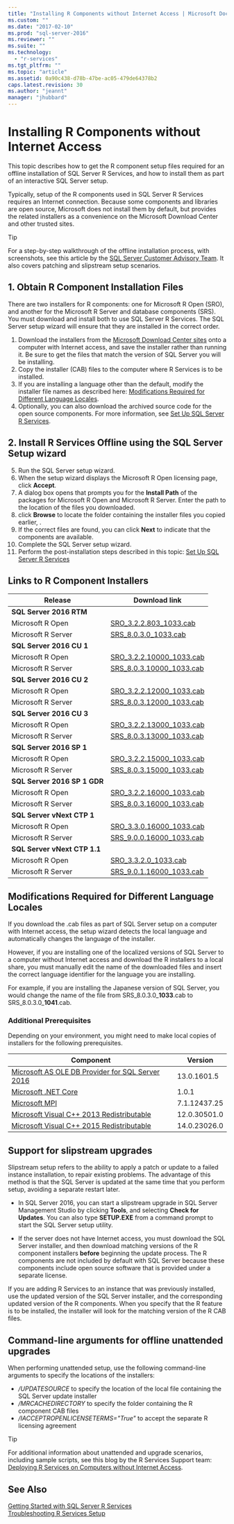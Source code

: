 ```yaml
---
title: "Installing R Components without Internet Access | Microsoft Docs"
ms.custom: ""
ms.date: "2017-02-10"
ms.prod: "sql-server-2016"
ms.reviewer: ""
ms.suite: ""
ms.technology: 
  - "r-services"
ms.tgt_pltfrm: ""
ms.topic: "article"
ms.assetid: 0a90c438-d78b-47be-ac05-479de64378b2
caps.latest.revision: 30
ms.author: "jeannt"
manager: "jhubbard"
---
```

# Installing R Components without Internet Access
This topic describes how to get the R component setup files required for an offline installation of SQL Server R Services, and how to install them as part of an interactive SQL Server setup.

Typically, setup of the R components used in SQL Server R Services requires an Internet connection. Because some components and libraries are open source, Microsoft does not install them by default, but provides the related installers as a convenience on the Microsoft Download Center and other trusted sites.

> [!TIP]
> 
> For a step-by-step walkthrough of the offline installation process, with screenshots, see this article by the [SQL Server Customer Advisory Team](https://blogs.msdn.microsoft.com/sqlcat/2016/10/20/do-it-right-deploying-sql-server-r-services-on-computers-without-internet-access/). It also covers patching and slipstream setup scenarios.
  

## 1. Obtain R Component Installation Files

There are two installers for R components: one for Microsoft R Open (SRO), and another for the Microsoft R Server and database components (SRS). You must download and install both to use SQL Server R Services. The SQL Server setup wizard will ensure that they are installed in the correct order.

  
1. Download the installers from the [Microsoft Download Center sites](#installerlocs) onto a computer with Internet access, and save the installer rather than running it. Be sure to get the files that match the version of SQL Server you will be installing.
2. Copy the installer (CAB) files to the computer where R Services is to be installed.  
3. If you are installing a language other than the default, modify the installer file names as described here: [Modifications Required for Different Language Locales](#modslocales).
4. Optionally, you can also download the archived source code for the open source components. For more information, see [Set Up SQL Server R Services](../../advanced-analytics/r-services/set-up-sql-server-r-services-in-database.md).

## 2. Install R Services Offline using the SQL Server Setup wizard  

5. Run the SQL Server setup wizard.
6. When the setup wizard displays the Microsoft R Open licensing page, click  **Accept**.  
7. A dialog box opens that prompts you for the **Install Path** of the packages for Microsoft R Open and Microsoft R Server.
Enter the path to the location of the files you downloaded. 
8. click **Browse** to locate the folder containing the installer files you copied earlier, .
9. If the correct files are found, you can click **Next** to indicate that the components are available.
10. Complete the SQL Server setup wizard.
11. Perform the post-installation steps described in this topic: [Set Up SQL Server R Services](../../advanced-analytics/r-services/set-up-sql-server-r-services-in-database.md)

## <a name="installerlocs"></a>Links to R Component Installers

Release  |Download link  
---------|---------
**SQL Server 2016 RTM**     |           
Microsoft R Open     |[SRO_3.2.2.803_1033.cab](https://go.microsoft.com/fwlink/?LinkId=761266)     
Microsoft R Server     |[SRS_8.0.3.0_1033.cab](https://go.microsoft.com/fwlink/?LinkId=735051)      
**SQL Server 2016 CU 1**     |           
Microsoft R Open     |[SRO_3.2.2.10000_1033.cab](https://go.microsoft.com/fwlink/?LinkId=808803)     
Microsoft R Server     |[SRS_8.0.3.10000_1033.cab](https://go.microsoft.com/fwlink/?LinkId=808805)      
**SQL Server 2016 CU 2**     |           
Microsoft R Open     |[SRO_3.2.2.12000_1033.cab](https://go.microsoft.com/fwlink/?LinkId=827398)     
Microsoft R Server     |[SRS_8.0.3.12000_1033.cab](https://go.microsoft.com/fwlink/?LinkId=827399)  
**SQL Server 2016 CU 3**     |           
Microsoft R Open     |[SRO_3.2.2.13000_1033.cab](https://go.microsoft.com/fwlink/?LinkId=831785)     
Microsoft R Server     |[SRS_8.0.3.13000_1033.cab](https://go.microsoft.com/fwlink/?LinkId=831676)  |
**SQL Server 2016 SP 1**     |           
Microsoft R Open     |[SRO_3.2.2.15000_1033.cab](https://go.microsoft.com/fwlink/?LinkId=824879)     
Microsoft R Server     |[SRS_8.0.3.15000_1033.cab](https://go.microsoft.com/fwlink/?LinkId=824881)  
**SQL Server 2016 SP 1 GDR**     |           
Microsoft R Open     |[SRO_3.2.2.16000_1033.cab](https://go.microsoft.com/fwlink/?LinkId=836819)     
Microsoft R Server     |[SRS_8.0.3.16000_1033.cab](https://go.microsoft.com/fwlink/?LinkId=836818)  
**SQL Server vNext CTP 1**     |           
Microsoft R Open     |[SRO_3.3.0.16000_1033.cab](https://go.microsoft.com/fwlink/?LinkId=836819)     
Microsoft R Server     |[SRS_9.0.0.16000_1033.cab](https://go.microsoft.com/fwlink/?LinkId=836818)  
**SQL Server vNext CTP 1.1** |           
Microsoft R Open     |[SRO_3.3.2.0_1033.cab](https://go.microsoft.com/fwlink/?LinkId=834568)     
Microsoft R Server     |[SRS_9.0.1.16000_1033.cab](https://go.microsoft.com/fwlink/?LinkId=834567)  
  
 
## <a name="modslocales"></a>Modifications Required for Different Language Locales

If you download the .cab files as part of SQL Server setup on a computer with Internet access, the setup wizard detects the local language and automatically changes the language of the installer. 

However, if you are installing one of the localized versions of SQL Server to a computer without Internet access and download the R installers to a local share, you must manually edit the name of the downloaded files and insert the correct language identifier for the language you are installing. 

 
For example, if you are installing the Japanese version of SQL Server, you would change the name of the file from SRS_8.0.3.0_**1033**.cab to SRS_8.0.3.0_**1041**.cab.    
 
### Additional Prerequisites

Depending on your environment, you might need to make local copies of installers for the following prerequisites.  


Component  |Version   
---------|---------
[Microsoft AS OLE DB Provider for SQL Server 2016](https://go.microsoft.com/fwlink/?linkid=834405)     |  13.0.1601.5         
[Microsoft .NET Core](https://go.microsoft.com/fwlink/?linkid=834319)     | 1.0.1          
[Microsoft MPI](https://go.microsoft.com/fwlink/?linkid=834316)     | 7.1.12437.25          
[Microsoft Visual C++ 2013 Redistributable](https://go.microsoft.com/fwlink/?linkid=799853)     | 12.0.30501.0         
[Microsoft Visual C++ 2015 Redistributable](https://go.microsoft.com/fwlink/?linkid=828641)     | 14.0.23026.0         

  


## Support for slipstream upgrades

Slipstream setup refers to the ability to apply a patch or update to a failed instance installation, to repair existing problems. The advantage of this method is that the SQL Server is updated at the same time that you perform setup, avoiding a separate restart later.

+ In SQL Server 2016, you can start a slipstream upgrade in SQL Server Management Studio by clicking **Tools**, and selecting **Check for Updates**. You can also type **SETUP.EXE** from a command prompt to start the SQL Server setup utility.

+ If the server does not have Internet access, you must download the SQL Server installer, and then download matching versions of the R component installers **before** beginning the update process.  The R components are not included by default with SQL Server because these components include open source software that is provided under a separate license. 

If you are adding R Services to an instance that was previously installed, use the updated version of the SQL Server installer, and the corresponding updated version of the R components. When you specify that the R feature is to be installed, the installer will look for the matching version of the R CAB files. 

## Command-line arguments for offline unattended upgrades

When performing unattended setup, use the following command-line arguments to specify the locations of the installers:
- */UPDATESOURCE* to specify the location of the local file containing the SQL Server update installer  
- */MRCACHEDIRECTORY* to specify the folder containing the R component CAB files
- */IACCEPTROPENLICENSETERMS="True"* to accept the separate R licensing agreement 

    
> [!TIP]
> For additional information about unattended and upgrade scenarios, including sample scripts, see this blog by the R Services Support team: [Deploying R Services on Computers without Internet Access](https://blogs.msdn.microsoft.com/sqlcat/2016/10/20/do-it-right-deploying-sql-server-r-services-on-computers-without-internet-access/).

## See Also  
 [Getting Started with SQL Server R Services](../../advanced-analytics/r-services/getting-started-with-sql-server-r-services.md)   
 [Troubleshooting R Services Setup](http://msdn.microsoft.com/en-US/library/mt695927(SQL.130).aspx)  
  
  